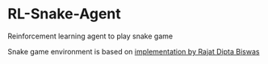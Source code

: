 # RL-Snake-Agent

Reinforcement learning agent to play snake game

Snake game environment is based on [implementation by Rajat Dipta Biswas](https://github.com/rajatdiptabiswas/snake-pygame)